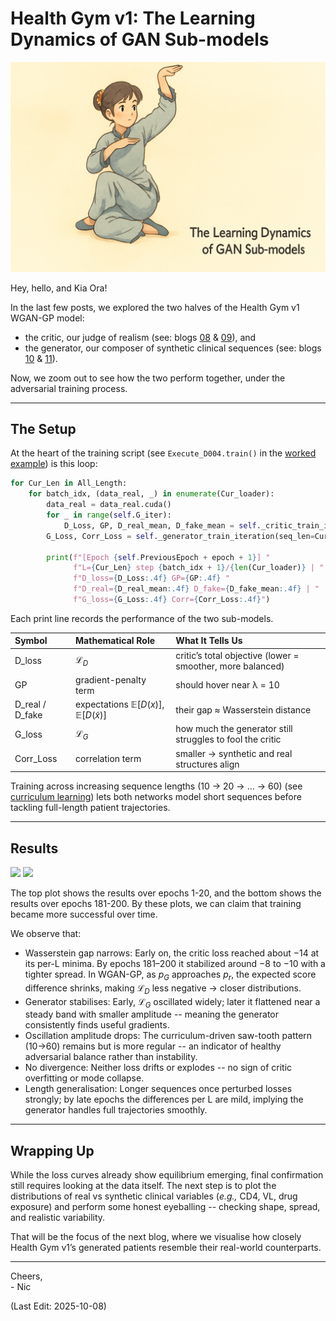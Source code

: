 
# Health Gym v1: The Learning Dynamics of GAN Sub-models

<img src="Supporting_Images/ZFig041_WganV1LearningDynamics.png" width="600"/>  

Hey, hello, and Kia Ora!

In the last few posts, we explored the two halves of the Health Gym v1 WGAN-GP model:

* the critic, our judge of realism (see: blogs [08](https://github.com/NicKuo-ResearchStuff/Health_Gym_AI/tree/main/Blogs/Blogs_Z_Implementation/Implementation08) \& [09](https://github.com/NicKuo-ResearchStuff/Health_Gym_AI/tree/main/Blogs/Blogs_Z_Implementation/Implementation09)), and  
* the generator, our composer of synthetic clinical sequences (see: blogs [10](https://github.com/NicKuo-ResearchStuff/Health_Gym_AI/tree/main/Blogs/Blogs_Z_Implementation/Implementation10) \& [11](https://github.com/NicKuo-ResearchStuff/Health_Gym_AI/tree/main/Blogs/Blogs_Z_Implementation/Implementation11)).  

Now, we zoom out to see how the two perform together, under the adversarial training process.

---

## The Setup

At the heart of the training script (see `Execute_D004.train()` in the [worked example](https://github.com/NicKuo-ResearchStuff/Health_Gym_AI/blob/main/Blogs/Blogs003_HandsOn(HealthGymV1)/2025_09_23_WganGp_Example.ipynb)) is this loop:

```python
for Cur_Len in All_Length:
    for batch_idx, (data_real, _) in enumerate(Cur_loader):
        data_real = data_real.cuda()
        for _ in range(self.G_iter):
            D_Loss, GP, D_real_mean, D_fake_mean = self._critic_train_iteration(data_real)
        G_Loss, Corr_Loss = self._generator_train_iteration(seq_len=Cur_Len)

        print(f"[Epoch {self.PreviousEpoch + epoch + 1}] "
              f"L={Cur_Len} step {batch_idx + 1}/{len(Cur_loader)} | "
              f"D_loss={D_Loss:.4f} GP={GP:.4f} "
              f"D_real={D_real_mean:.4f} D_fake={D_fake_mean:.4f} | "
              f"G_loss={G_Loss:.4f} Corr={Corr_Loss:.4f}")
````

Each print line records the performance of the two sub-models.

| Symbol              | Mathematical Role                                           | What It Tells Us                                           |
| :------------------ | :---------------------------------------------------------- | :--------------------------------------------------------- |
| D_loss          | $\mathcal{L}_D$                                             | critic’s total objective (lower = smoother, more balanced) |
| GP              | gradient-penalty term                                       | should hover near λ = 10                                   |
| D_real / D_fake | expectations $\mathbb{E}[D(x)]$, $\mathbb{E}[D(\tilde{x})]$ | their gap ≈ Wasserstein distance                           |
| G_loss          | $\mathcal{L}_G$                                             | how much the generator still struggles to fool the critic  |
| Corr_Loss       | correlation term                                            | smaller → synthetic and real structures align              |

Training across increasing sequence lengths (10 → 20 → … → 60) (see [curriculum learning](https://github.com/NicKuo-ResearchStuff/Health_Gym_AI/tree/main/Blogs/Blogs_Z_Implementation/Implementation06)) lets both networks model short sequences before tackling full-length patient trajectories.

---

## Results

<img src="Supporting_Images/ZFig042_WganV1_Losses_Ep1_20.png" width="600"/>

<img src="Supporting_Images/ZFig043_WganV1_Losses_Ep181_200.png" width="600"/>

The top plot shows the results over epochs 1-20, and the bottom shows the results over epochs 181-200. By these plots, we can claim that training  became more successful over time.

We observe that:

* Wasserstein gap narrows: Early on, the critic loss reached about −14 at its per-L minima.
  By epochs 181–200 it stabilized around −8 to −10 with a tighter spread.
  In WGAN-GP, as $p_G$ approaches $p_r$, the expected score difference shrinks, making $\mathcal{L}_D$ less negative → closer distributions.
* Generator stabilises: Early, $\mathcal{L}_G$ oscillated widely; later it flattened near a steady band with smaller amplitude -- meaning the generator consistently finds useful gradients.
* Oscillation amplitude drops: The curriculum-driven saw-tooth pattern (10→60) remains but is more regular -- an indicator of healthy adversarial balance rather than instability.
* No divergence: Neither loss drifts or explodes -- no sign of critic overfitting or mode collapse.
* Length generalisation: Longer sequences once perturbed losses strongly; by late epochs the differences per L are mild, implying the generator handles full trajectories smoothly.

---

## Wrapping Up

While the loss curves already show equilibrium emerging, final confirmation still requires looking at the data itself.
The next step is to plot the distributions of real vs synthetic clinical variables (*e.g.,* CD4, VL, drug exposure) and perform some honest eyeballing -- checking shape, spread, and realistic variability.

That will be the focus of the next blog, where we visualise how closely Health Gym v1’s generated patients resemble their real-world counterparts.

---

Cheers,</br>
\- Nic

(Last Edit: 2025-10-08)
